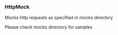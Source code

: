 ### HttpMock

Mocks http requests as specified in mocks directory

Please check mocks directory for samples
